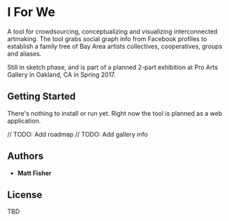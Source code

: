 

# I For We

A tool for crowdsourcing, conceptualizing and visualizing interconnected artmaking. The tool grabs social graph info from Facebook profiles to establish a family tree of Bay Area artists collectives, cooperatives, groups and aliases.

Still in sketch phase, and is part of a planned 2-part exhibition at Pro Arts Gallery in Oakland, CA in Spring 2017.

## Getting Started

There's nothing to install or run yet. Right now the tool is planned as a web application.

// TODO: Add roadmap
// TODO: Add gallery info

## Authors

* **Matt Fisher**

## License
TBD
